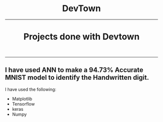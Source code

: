 <h1 align ='center'>DevTown</h1>

---

<h1 align ='center'>Projects done with Devtown</h1>

<br>

---
## I have used ANN to make a 94.73% Accurate MNIST model to identify the Handwritten digit. 
I have used the following:
* Matplotlib
* Tensorflow
* keras
* Numpy
